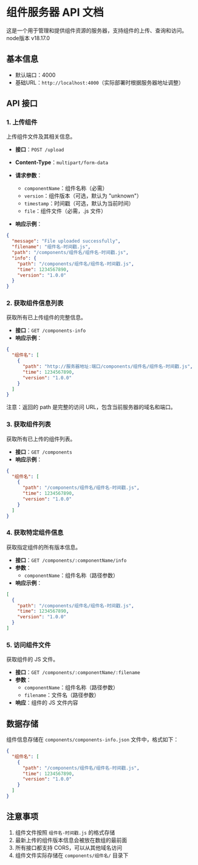 # 组件服务器 API 文档

这是一个用于管理和提供组件资源的服务器，支持组件的上传、查询和访问。node版本 v18.17.0

## 基本信息

- 默认端口：4000
- 基础URL：`http://localhost:4000`（实际部署时根据服务器地址调整）

## API 接口

### 1. 上传组件

上传组件文件及其相关信息。

- **接口**：`POST /upload`
- **Content-Type**：`multipart/form-data`
- **请求参数**：

  - `componentName`：组件名称（必需）
  - `version`：组件版本（可选，默认为 "unknown"）
  - `timestamp`：时间戳（可选，默认为当前时间）
  - `file`：组件文件（必需，.js 文件）
- **响应示例**：

```json
{
  "message": "File uploaded successfully",
  "filename": "组件名-时间戳.js",
  "path": "/components/组件名/组件名-时间戳.js",
  "info": {
    "path": "/components/组件名/组件名-时间戳.js",
    "time": 1234567890,
    "version": "1.0.0"
  }
}
```

### 2. 获取组件信息列表

获取所有已上传组件的完整信息。

- **接口**：`GET /components-info`
- **响应示例**：

```json
{
  "组件名": [
    {
      "path": "http://服务器地址:端口/components/组件名/组件名-时间戳.js",
      "time": 1234567890,
      "version": "1.0.0"
    }
  ]
}
```

注意：返回的 path 是完整的访问 URL，包含当前服务器的域名和端口。

### 3. 获取组件列表

获取所有已上传的组件列表。

- **接口**：`GET /components`
- **响应示例**：

```json
{
  "组件名": [
    {
      "path": "/components/组件名/组件名-时间戳.js",
      "time": 1234567890,
      "version": "1.0.0"
    }
  ]
}
```

### 4. 获取特定组件信息

获取指定组件的所有版本信息。

- **接口**：`GET /components/:componentName/info`
- **参数**：
  - `componentName`：组件名称（路径参数）
- **响应示例**：

```json
[
  {
    "path": "/components/组件名/组件名-时间戳.js",
    "time": 1234567890,
    "version": "1.0.0"
  }
]
```

### 5. 访问组件文件

获取组件的 JS 文件。

- **接口**：`GET /components/:componentName/:filename`
- **参数**：
  - `componentName`：组件名称（路径参数）
  - `filename`：文件名（路径参数）
- **响应**：组件的 JS 文件内容

## 数据存储

组件信息存储在 `components/components-info.json` 文件中，格式如下：

```json
{
  "组件名": [
    {
      "path": "/components/组件名/组件名-时间戳.js",
      "time": 1234567890,
      "version": "1.0.0"
    }
  ]
}
```

## 注意事项

1. 组件文件按照 `组件名-时间戳.js` 的格式存储
2. 最新上传的组件版本信息会被放在数组的最前面
3. 所有接口都支持 CORS，可以从其他域名访问
4. 组件文件实际存储在 `components/组件名/` 目录下
